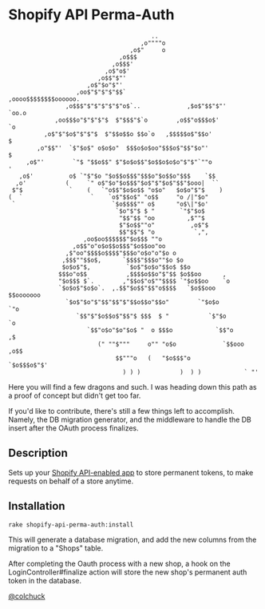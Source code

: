 # Shopify API Perma-Auth

                                            ..
                                         ,o""""o
                                      ,o$"     o
                                   ,o$$$                                 
                                 ,o$$$'
                               ,o$"o$'
                             ,o$$"$"'   
                          ,o$"$o"$"'    
                       ,oo$"$"$"$"$$`                      ,oooo$$$$$$$$oooooo.  
                    ,o$$$"$"$"$"$"$"o$`..             ,$o$"$$"$"'            `oo.o
                 ,oo$$$o"$"$"$"$  $"$$$"$`o        ,o$$"o$$$o$'                 `o
              ,o$"$"$o$"$"$"$  $"$$o$$o $$o`o   ,$$$$$o$"$$o'                    $
            ,o"$$"'  `$"$o$" o$o$o"  $$$o$o$oo"$$$o$"$$"$o"'                     $
         ,o$"'        `"$ "$$o$$" $"$o$o$$"$o$$o$o$o"$"$"`""o                   ' 
       ,o$'          o$ `"$"$o "$o$$o$$$"$$$o"$o$$o"$$$    `$$  
      ,o'           (     `" o$"$o"$o$$$"$o$"$"$o$"$$"$ooo|  `` 
     $"$             `    (   `"o$$"$o$o$$ "o$o"   $o$o"$"$    )
    (  `                   `    `o$"$$o$" "o$$     "o /|"$o"
     `                           `$o$$$$"" o$      "o$\|"$o'
                                  `$o"$"$ $ "       `"$"$o$
                                   "$$"$$ "oo         ,$""$ 
                                   $"$o$$""o"          ,o$"$
                                   $$"$$"$ "o           `,",
                         ,oo$oo$$$$$$"$o$$$ ""o           
                      ,o$$"o"o$o$$o$$$"$o$$oo"oo
                    ,$"oo"$$$$o$$$$"$$$o"o$o"o"$o o
                   ,$$$""$$o$,      `$$$$"$$$o""$o $o               
                   $o$o$"$,          `$o$"$o$o"$$o$ $$o             
                  $$$o"o$$           ,$$$$o$$o"$"$$ $o$$oo      ,   
                  "$o$$$ $`.        ,"$$o$"o$""$$$$ `"$o$$oo    `o
                  `$o$o$"$o$o`.  ,.$$"$o$$"$$"o$$$$   `$o$$ooo    $$ooooooo
                    `$o$"$o"$"$$"$$"$"$$o$$o"$$o"        `"$o$o            `"o
                       `$$"$"$o$$o$"$$"$ $$$  $ "           `$"$o            `o
                          `$$"o$o"$o"$o$ "  o $$$o            `$$"o          ,$
                             (" ""$"""     o"" "o$o             `$$ooo     ,o$$
                                  $$"""o   (   "$o$$$"o            `$o$$$o$"$'
                                    ) ) )           )  ) )            ` "'


Here you will find a few dragons and such. I was heading down this path as a proof of concept but didn't get too far.

If you'd like to contribute, there's still a few things left to accomplish. Namely, the DB migration generator, and the middleware to handle the DB insert after the OAuth process finalizes.

## Description

Sets up your [Shopify API-enabled app](https://github.com/Shopify/shopify_app) to store permanent tokens, to make requests on behalf of a store anytime.

## Installation

```sh
rake shopify-api-perma-auth:install
```

This will generate a database migration, and add the new columns from the migration to a "Shops" table.

After completing the Oauth process with a new shop, a hook on the LoginController#finalize action will store the new shop's permanent auth token in the database.

[@colchuck](http://twitter.com/colchuck)
